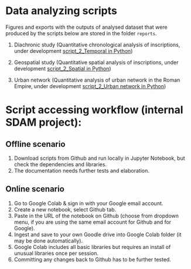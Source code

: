 # Data analyzing scripts 
Figures and exports with the outputs of analysed dataset that were produced by the scripts below are stored in the folder ```reports```.

1. Diachronic study (Quantitative chronological analysis of inscriptions, under development
[script_2_Temporal in Python](https://github.com/sdam-au/ancient_social_dynamics/blob/master/scripts/Python/2_py_TEMPORAL-ANALYSIS_research.ipynb))

1. Geospatial study (Quantitative spatial analysis of inscriptions, under development
[script_2_Spatial in Python](https://github.com/sdam-au/ancient_social_dynamics/blob/master/scripts/Python/2_py_SPATIAL-ANALYSIS_research.ipynb))

1. Urban network (Quantitative analysis of urban network in the Roman Empire, under development
[script_2_Urban network in Python](https://github.com/sdam-au/ancient_social_dynamics/blob/master/scripts/Python/2_py_URBAN-NETWORK.ipynb))


# Script accessing workflow (internal SDAM project):

## Offline scenario

1. Download scripts from Github and run locally in Jupyter Notebook, but check the dependencies and libraries. 
2. The documentation needs further tests and elaboration.

## Online scenario

1. Go to Google Colab & sign in with your Google email account. 
2. Create a new notebook, select Github tab.
3. Paste in the URL of the notebook on Github (choose from dropdown menu, if you are using the same email account for Github and for Google).
4. Ingest and save to your own Goodle drive into Google Colab folder (it may be done automatically).
5. Google Colab includes all basic libraries but requires an install of unusual libraries once per session.
6. Committing any changes back to Github has to be further tested.
